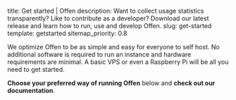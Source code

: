 title: Get started | Offen
description: Want to collect usage statistics transparently? Like to contribute as a developer? Download our latest release and learn how to run, use and develop Offen.
slug: get-started
template: getstarted
sitemap_priority: 0.8

We optimize Offen to be as simple and easy for everyone to self host. No additional software is required to run an instance and hardware requirements are minimal. A basic VPS or even a Raspberry Pi will be all you need to get started.

__Choose your preferred way of running Offen__ below and __check out our documentation__.

